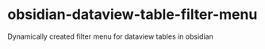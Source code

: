 # obsidian-dataview-table-filter-menu
Dynamically created filter menu for dataview tables in obsidian
